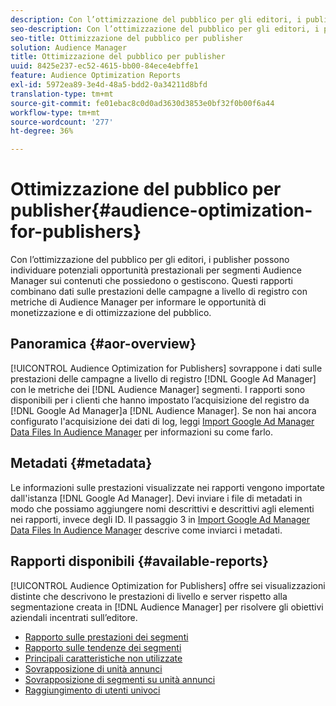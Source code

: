 ```yaml
---
description: Con l’ottimizzazione del pubblico per gli editori, i publisher possono individuare potenziali opportunità prestazionali per segmenti Audience Manager sui contenuti che possiedono o gestiscono. Questi rapporti combinano dati sulle prestazioni delle campagne a livello di registro con metriche di Audience Manager per informare le opportunità di monetizzazione e di ottimizzazione del pubblico.
seo-description: Con l’ottimizzazione del pubblico per gli editori, i publisher possono individuare potenziali opportunità prestazionali per segmenti Audience Manager sui contenuti che possiedono o gestiscono. Questi rapporti combinano dati sulle prestazioni delle campagne a livello di registro con metriche di Audience Manager per informare le opportunità di monetizzazione e di ottimizzazione del pubblico.
seo-title: Ottimizzazione del pubblico per publisher
solution: Audience Manager
title: Ottimizzazione del pubblico per publisher
uuid: 8425e237-ec52-4615-bb00-84ece4ebffe1
feature: Audience Optimization Reports
exl-id: 5972ea89-3e4d-48a5-bdd2-0a34211d8bfd
translation-type: tm+mt
source-git-commit: fe01ebac8c0d0ad3630d3853e0bf32f0b00f6a44
workflow-type: tm+mt
source-wordcount: '277'
ht-degree: 36%

---
```


# Ottimizzazione del pubblico per publisher{#audience-optimization-for-publishers}

Con l’ottimizzazione del pubblico per gli editori, i publisher possono individuare potenziali opportunità prestazionali per segmenti Audience Manager sui contenuti che possiedono o gestiscono. Questi rapporti combinano dati sulle prestazioni delle campagne a livello di registro con metriche di Audience Manager per informare le opportunità di monetizzazione e di ottimizzazione del pubblico.

## Panoramica {#aor-overview}

[!UICONTROL Audience Optimization for Publishers] sovrappone i dati sulle prestazioni delle campagne a livello di registro  [!DNL Google Ad Manager] con le metriche dei  [!DNL Audience Manager] segmenti. I rapporti sono disponibili per i clienti che hanno impostato l’acquisizione del registro da [!DNL Google Ad Manager]a [!DNL Audience Manager]. Se non hai ancora configurato l&#39;acquisizione dei dati di log, leggi [Import Google Ad Manager Data Files In Audience Manager](import-dfp.md) per informazioni su come farlo.

## Metadati {#metadata}

Le informazioni sulle prestazioni visualizzate nei rapporti vengono importate dall&#39;istanza [!DNL Google Ad Manager]. Devi inviare i file di metadati in modo che possiamo aggiungere nomi descrittivi e descrittivi agli elementi nei rapporti, invece degli ID. Il passaggio 3 in [Import Google Ad Manager Data Files In Audience Manager](../../../reporting/audience-optimization-reports/aor-publishers/import-dfp.md) descrive come inviarci i metadati.

## Rapporti disponibili {#available-reports}

[!UICONTROL Audience Optimization for Publishers] offre sei visualizzazioni distinte che descrivono le prestazioni di livello e server rispetto alla segmentazione creata in  [!DNL Audience Manager] per risolvere gli obiettivi aziendali incentrati sull’editore.

+ [Rapporto sulle prestazioni dei segmenti](publisher-segment-performance.md)
+ [Rapporto sulle tendenze dei segmenti](publisher-segment-trends.md)
+ [Principali caratteristiche non utilizzate](publisher-top-unused-traits.md)
+ [Sovrapposizione di unità annunci](publisher-ad-unit-overlap.md)
+ [Sovrapposizione di segmenti su unità annunci](publisher-segment-ad-unit-overlap.md)
+ [Raggiungimento di utenti univoci](publisher-unique-reach.md)
